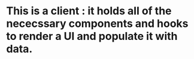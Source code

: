 # This is a client : it holds all of the nececssary components and hooks to render a UI and populate it with data.
